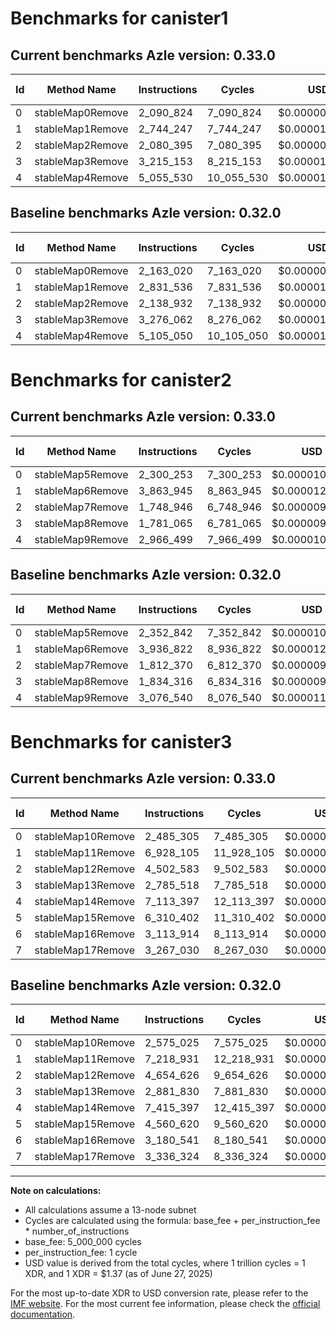 # Benchmarks for canister1

## Current benchmarks Azle version: 0.33.0
| Id | Method Name | Instructions | Cycles | USD | USD/Million Calls | Change |
|-----------|-------------|------------|--------|-----|--------------|-------|
| 0 | stableMap0Remove | 2_090_824 | 7_090_824 | $0.0000097144 | $9.71 | <font color="green">-72_196</font> |
| 1 | stableMap1Remove | 2_744_247 | 7_744_247 | $0.0000106096 | $10.60 | <font color="green">-87_289</font> |
| 2 | stableMap2Remove | 2_080_395 | 7_080_395 | $0.0000097001 | $9.70 | <font color="green">-58_537</font> |
| 3 | stableMap3Remove | 3_215_153 | 8_215_153 | $0.0000112548 | $11.25 | <font color="green">-60_909</font> |
| 4 | stableMap4Remove | 5_055_530 | 10_055_530 | $0.0000137761 | $13.77 | <font color="green">-49_520</font> |

## Baseline benchmarks Azle version: 0.32.0
| Id | Method Name | Instructions | Cycles | USD | USD/Million Calls |
|-----------|-------------|------------|--------|-----|--------------|
| 0 | stableMap0Remove | 2_163_020 | 7_163_020 | $0.0000098133 | $9.81 |
| 1 | stableMap1Remove | 2_831_536 | 7_831_536 | $0.0000107292 | $10.72 |
| 2 | stableMap2Remove | 2_138_932 | 7_138_932 | $0.0000097803 | $9.78 |
| 3 | stableMap3Remove | 3_276_062 | 8_276_062 | $0.0000113382 | $11.33 |
| 4 | stableMap4Remove | 5_105_050 | 10_105_050 | $0.0000138439 | $13.84 |

# Benchmarks for canister2

## Current benchmarks Azle version: 0.33.0
| Id | Method Name | Instructions | Cycles | USD | USD/Million Calls | Change |
|-----------|-------------|------------|--------|-----|--------------|-------|
| 0 | stableMap5Remove | 2_300_253 | 7_300_253 | $0.0000100013 | $10.00 | <font color="green">-52_589</font> |
| 1 | stableMap6Remove | 3_863_945 | 8_863_945 | $0.0000121436 | $12.14 | <font color="green">-72_877</font> |
| 2 | stableMap7Remove | 1_748_946 | 6_748_946 | $0.0000092461 | $9.24 | <font color="green">-63_424</font> |
| 3 | stableMap8Remove | 1_781_065 | 6_781_065 | $0.0000092901 | $9.29 | <font color="green">-53_251</font> |
| 4 | stableMap9Remove | 2_966_499 | 7_966_499 | $0.0000109141 | $10.91 | <font color="green">-110_041</font> |

## Baseline benchmarks Azle version: 0.32.0
| Id | Method Name | Instructions | Cycles | USD | USD/Million Calls |
|-----------|-------------|------------|--------|-----|--------------|
| 0 | stableMap5Remove | 2_352_842 | 7_352_842 | $0.0000100734 | $10.07 |
| 1 | stableMap6Remove | 3_936_822 | 8_936_822 | $0.0000122434 | $12.24 |
| 2 | stableMap7Remove | 1_812_370 | 6_812_370 | $0.0000093329 | $9.33 |
| 3 | stableMap8Remove | 1_834_316 | 6_834_316 | $0.0000093630 | $9.36 |
| 4 | stableMap9Remove | 3_076_540 | 8_076_540 | $0.0000110649 | $11.06 |

# Benchmarks for canister3

## Current benchmarks Azle version: 0.33.0
| Id | Method Name | Instructions | Cycles | USD | USD/Million Calls | Change |
|-----------|-------------|------------|--------|-----|--------------|-------|
| 0 | stableMap10Remove | 2_485_305 | 7_485_305 | $0.0000102549 | $10.25 | <font color="green">-89_720</font> |
| 1 | stableMap11Remove | 6_928_105 | 11_928_105 | $0.0000163415 | $16.34 | <font color="green">-290_826</font> |
| 2 | stableMap12Remove | 4_502_583 | 9_502_583 | $0.0000130185 | $13.01 | <font color="green">-152_043</font> |
| 3 | stableMap13Remove | 2_785_518 | 7_785_518 | $0.0000106662 | $10.66 | <font color="green">-96_312</font> |
| 4 | stableMap14Remove | 7_113_397 | 12_113_397 | $0.0000165954 | $16.59 | <font color="green">-302_000</font> |
| 5 | stableMap15Remove | 6_310_402 | 11_310_402 | $0.0000154953 | $15.49 | <font color="red">+1_749_782</font> |
| 6 | stableMap16Remove | 3_113_914 | 8_113_914 | $0.0000111161 | $11.11 | <font color="green">-66_627</font> |
| 7 | stableMap17Remove | 3_267_030 | 8_267_030 | $0.0000113258 | $11.32 | <font color="green">-69_294</font> |

## Baseline benchmarks Azle version: 0.32.0
| Id | Method Name | Instructions | Cycles | USD | USD/Million Calls |
|-----------|-------------|------------|--------|-----|--------------|
| 0 | stableMap10Remove | 2_575_025 | 7_575_025 | $0.0000103778 | $10.37 |
| 1 | stableMap11Remove | 7_218_931 | 12_218_931 | $0.0000167399 | $16.73 |
| 2 | stableMap12Remove | 4_654_626 | 9_654_626 | $0.0000132268 | $13.22 |
| 3 | stableMap13Remove | 2_881_830 | 7_881_830 | $0.0000107981 | $10.79 |
| 4 | stableMap14Remove | 7_415_397 | 12_415_397 | $0.0000170091 | $17.00 |
| 5 | stableMap15Remove | 4_560_620 | 9_560_620 | $0.0000130980 | $13.09 |
| 6 | stableMap16Remove | 3_180_541 | 8_180_541 | $0.0000112073 | $11.20 |
| 7 | stableMap17Remove | 3_336_324 | 8_336_324 | $0.0000114208 | $11.42 |



---

**Note on calculations:**
- All calculations assume a 13-node subnet
- Cycles are calculated using the formula: base_fee + per_instruction_fee \* number_of_instructions
- base_fee: 5_000_000 cycles
- per_instruction_fee: 1 cycle
- USD value is derived from the total cycles, where 1 trillion cycles = 1 XDR, and 1 XDR = $1.37 (as of June 27, 2025)

For the most up-to-date XDR to USD conversion rate, please refer to the [IMF website](https://www.imf.org/external/np/fin/data/rms_sdrv.aspx).
For the most current fee information, please check the [official documentation](https://internetcomputer.org/docs/references/cycles-cost-formulas).